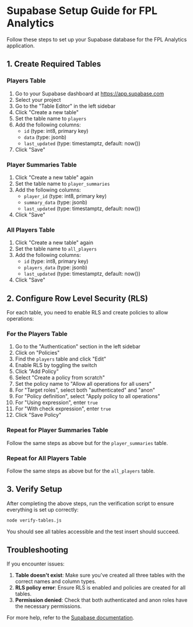 # Supabase Setup Guide for FPL Analytics

Follow these steps to set up your Supabase database for the FPL Analytics application.

## 1. Create Required Tables

### Players Table
1. Go to your Supabase dashboard at https://app.supabase.com
2. Select your project
3. Go to the "Table Editor" in the left sidebar
4. Click "Create a new table"
5. Set the table name to `players`
6. Add the following columns:
   - `id` (type: int8, primary key)
   - `data` (type: jsonb)
   - `last_updated` (type: timestamptz, default: now())
7. Click "Save"

### Player Summaries Table
1. Click "Create a new table" again
2. Set the table name to `player_summaries`
3. Add the following columns:
   - `player_id` (type: int8, primary key)
   - `summary_data` (type: jsonb)
   - `last_updated` (type: timestamptz, default: now())
4. Click "Save"

### All Players Table
1. Click "Create a new table" again
2. Set the table name to `all_players`
3. Add the following columns:
   - `id` (type: int8, primary key)
   - `players_data` (type: jsonb)
   - `last_updated` (type: timestamptz, default: now())
4. Click "Save"

## 2. Configure Row Level Security (RLS)

For each table, you need to enable RLS and create policies to allow operations:

### For the Players Table
1. Go to the "Authentication" section in the left sidebar
2. Click on "Policies"
3. Find the `players` table and click "Edit"
4. Enable RLS by toggling the switch
5. Click "Add Policy"
6. Select "Create a policy from scratch"
7. Set the policy name to "Allow all operations for all users"
8. For "Target roles", select both "authenticated" and "anon"
9. For "Policy definition", select "Apply policy to all operations"
10. For "Using expression", enter `true`
11. For "With check expression", enter `true`
12. Click "Save Policy"

### Repeat for Player Summaries Table
Follow the same steps as above but for the `player_summaries` table.

### Repeat for All Players Table
Follow the same steps as above but for the `all_players` table.

## 3. Verify Setup

After completing the above steps, run the verification script to ensure everything is set up correctly:

```bash
node verify-tables.js
```

You should see all tables accessible and the test insert should succeed.

## Troubleshooting

If you encounter issues:

1. **Table doesn't exist**: Make sure you've created all three tables with the correct names and column types.
2. **RLS policy error**: Ensure RLS is enabled and policies are created for all tables.
3. **Permission denied**: Check that both authenticated and anon roles have the necessary permissions.

For more help, refer to the [Supabase documentation](https://supabase.com/docs). 